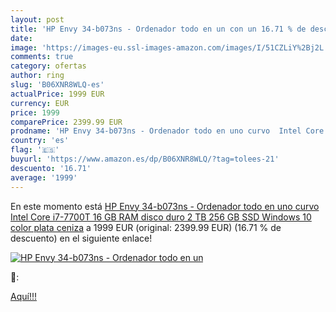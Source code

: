 ```yaml
---
layout: post
title: 'HP Envy 34-b073ns - Ordenador todo en un con un 16.71 % de descuento'
date: 
image: 'https://images-eu.ssl-images-amazon.com/images/I/51CZLiY%2Bj2L._SL200_.jpg'
comments: true
category: ofertas
author: ring
slug: 'B06XNR8WLQ-es'
actualPrice: 1999 EUR
currency: EUR
price: 1999
comparePrice: 2399.99 EUR
prodname: 'HP Envy 34-b073ns - Ordenador todo en uno curvo  Intel Core i7-7700T  16 GB RAM  disco duro 2 TB  256 GB SSD  Windows 10   color plata ceniza'
country: 'es'
flag: '🇪🇸'
buyurl: 'https://www.amazon.es/dp/B06XNR8WLQ/?tag=tolees-21'
descuento: '16.71'
average: '1999'
---
```


En este momento está [HP Envy 34-b073ns - Ordenador todo en uno curvo  Intel Core i7-7700T  16 GB RAM  disco duro 2 TB  256 GB SSD  Windows 10   color plata ceniza](https://www.amazon.es/dp/B06XNR8WLQ/?tag=tolees-21) a 1999 EUR (original: 2399.99 EUR) (16.71 %  de descuento) en el siguiente enlace!

[![HP Envy 34-b073ns - Ordenador todo en un](https://images-eu.ssl-images-amazon.com/images/I/51CZLiY%2Bj2L._SL200_.jpg)](https://www.amazon.es/dp/B06XNR8WLQ/?tag=tolees-21)

🔎:


[Aquí!!!](https://www.amazon.es/dp/B06XNR8WLQ/?tag=tolees-21)
